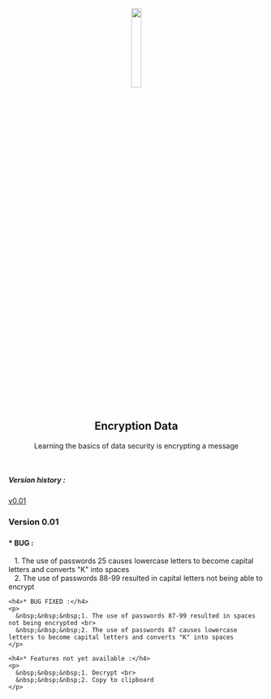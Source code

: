 <p align="center">
  <img src="https://cdn.pixabay.com/photo/2016/03/31/17/58/computer-1294045_960_720.png" width="20%">
</p>
<h2 align="center">Encryption Data</h2>
<p align="center">Learning the basics of data security is encrypting a message</p>
<br />
<h5>Version history :</h5>
<p align="center">

  <a href="#v0.01">v0.01</a>

</p>

<div id="v0.01">
  <h3><b>Version 0.01</b><h3>
    <h4>* BUG :</h4>
    <p>
      &nbsp;&nbsp;&nbsp;1. The use of passwords 25 causes lowercase letters to become capital letters and converts "K" into spaces <br>
      &nbsp;&nbsp;&nbsp;2. The use of passwords 88-99 resulted in capital letters not being able to encrypt
    </p>

    <h4>* BUG FIXED :</h4>
    <p>
      &nbsp;&nbsp;&nbsp;1. The use of passwords 87-99 resulted in spaces not being encrypted <br>
      &nbsp;&nbsp;&nbsp;2. The use of passwords 87 causes lowercase letters to become capital letters and converts "K" into spaces
    </p>

    <h4>* Features not yet available :</h4>
    <p>
      &nbsp;&nbsp;&nbsp;1. Decrypt <br>
      &nbsp;&nbsp;&nbsp;2. Copy to clipboard 
    </p>
</div>
